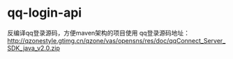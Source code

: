 # qq-login-api
  反编译qq登录源码，方便maven架构的项目使用
  qq登录源码地址：http://qzonestyle.gtimg.cn/qzone/vas/opensns/res/doc/qqConnect_Server_SDK_java_v2.0.zip
